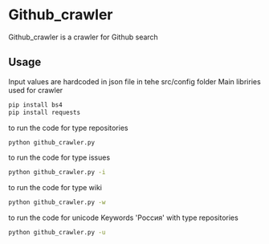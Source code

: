 # Github_crawler
Github_crawler is a crawler for Github search

## Usage
Input values are hardcoded in json file in tehe src/config folder
Main libriries used for crawler
```bash
pip install bs4
pip install requests
```
to run the code for type repositories

```bash
python github_crawler.py
```

to run the code for type issues

```bash
python github_crawler.py -i
```

to run the code for type wiki

```bash
python github_crawler.py -w
```

to run the code for unicode Keywords 'Россия' with type repositories
```bash
python github_crawler.py -u
```